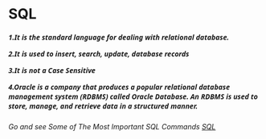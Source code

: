 # SQL
<h5 style="font-family: system-ui, -apple-system, BlinkMacSystemFont, 'Segoe UI', Roboto, Oxygen, Ubuntu, Cantarell, 'Open Sans', 'Helvetica Neue', sans-serif">
<p>
1.It is the standard language for dealing with relational database.
</p>
<p>
2.It is used to insert, search, update, database records
</p>
<p>
3.It is not a Case Sensitive
</p>
<p>
4.Oracle is a company that produces a popular relational database management system (RDBMS) called Oracle Database. An RDBMS is used to store, manage, and retrieve data in a structured manner.
</p>
</h5>


<h5 style="font-family: system-ui, -apple-system, BlinkMacSystemFont, 'Segoe UI', Roboto, Oxygen, Ubuntu, Cantarell, 'Open Sans', 'Helvetica Neue', sans-serif">
</h5>

###### Go and see Some of The Most Important SQL Commands [SQL](./SQL/sql.md)
